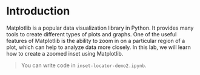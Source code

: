 # Introduction

Matplotlib is a popular data visualization library in Python. It provides many tools to create different types of plots and graphs. One of the useful features of Matplotlib is the ability to zoom in on a particular region of a plot, which can help to analyze data more closely. In this lab, we will learn how to create a zoomed inset using Matplotlib.

> You can write code in `inset-locator-demo2.ipynb`.
